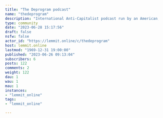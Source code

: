 ```yaml
---
title: "The Deprogram podcast" 
name: "thedeprogram"
description: "International Anti-Capitalist podcast run by an American, a Slav and an Arab."
type: community
date: "2023-06-28 15:17:56"
draft: false
nsfw: false
actor_id: "https://lemmit.online/c/thedeprogram"
host: lemmit.online
lastmod: "1969-12-31 19:00:00"
published: "2023-06-26 09:13:04"
subscribers: 6
posts: 122
comments: 2
weight: 122
dau: 1
wau: 1
mau: 1
instances:
- "lemmit_online"
tags: 
- "lemmit_online"

---
```

